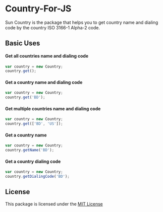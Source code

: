 # Country-For-JS

Sun Country is the package that helps you to get country name and dialing code by the country ISO 3166-1 Alpha-2 code.

## Basic Uses

#### Get all countries name and dialing code

```javascript
var country = new Country;
country.get();
```

#### Get a country name and dialing code

```javascript
var country = new Country;
country.get('BD');
```

#### Get multiple countries name and dialing code

```javascript
var country = new Country;
country.get(['BD', 'US']);
```

#### Get a country name

```javascript
var country = new Country;
country.getName('BD');
```

#### Get a country dialing code

```javascript
var country = new Country;
country.getDialingCode('BD');
```

## License
This package is licensed under the [MIT License](https://github.com/iftekhersunny/Country-For-JS/blob/master/LICENSE)
